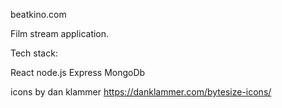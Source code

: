 beatkino.com

Film stream application.


Tech stack:

React
node.js
Express
MongoDb


icons by dan klammer https://danklammer.com/bytesize-icons/
 